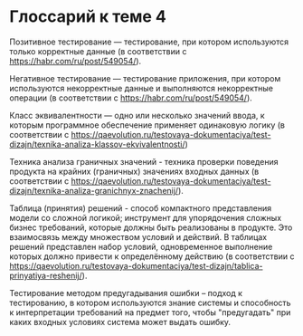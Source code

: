 # Глоссарий к теме 4

Позитивное тестирование — тестирование, при котором используются только корректные данные (в соответствии
с https://habr.com/ru/post/549054/).

Негативное тестирование — тестирование приложения, при котором используются некорректные данные и выполняются
некорректные операции (в соответствии с https://habr.com/ru/post/549054/).

Класс эквивалентности — одно или несколько значений ввода, к которым программное обеспечение применяет одинаковую
логику (в соответствии
с https://qaevolution.ru/testovaya-dokumentaciya/test-dizajn/texnika-analiza-klassov-ekvivalentnosti/)

Техника анализа граничных значений - техника проверки поведения продукта на крайних (граничных) значениях входных
данных (в соответствии
с https://qaevolution.ru/testovaya-dokumentaciya/test-dizajn/texnika-analiza-granichnyx-znachenij/).

Таблица (принятия) решений - способ компактного представления модели со сложной логикой; инструмент для упорядочения
сложных бизнес требований, которые должны быть реализованы в продукте. Это взаимосвязь между множеством условий и
действий. В таблицах решений представлен набор условий, одновременное выполнение которых должно привести к определённому
действию (в соответствии с https://qaevolution.ru/testovaya-dokumentaciya/test-dizajn/tablica-prinyatiya-reshenij/).

Тестирование методом предугадывания ошибки – подход к тестированию, в котором используются знание системы и способность
к интерпретации требований на предмет того, чтобы "предугадать" при каких входных условиях система может выдать
ошибку.
